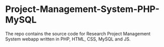 # Project-Management-System-PHP-MySQL
The repo contains the source code for Research Project Management System webapp written in PHP, HTML, CSS, MySQL and JS. 

